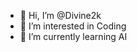 - 👋 Hi, I’m @Divine2k
- 👀 I’m interested in Coding
- 🌱 I’m currently learning AI

<!---
Divine2k/Divine2k is a ✨ special ✨ repository because its `README.md` (this file) appears on your GitHub profile.
You can click the Preview link to take a look at your changes.
--->
